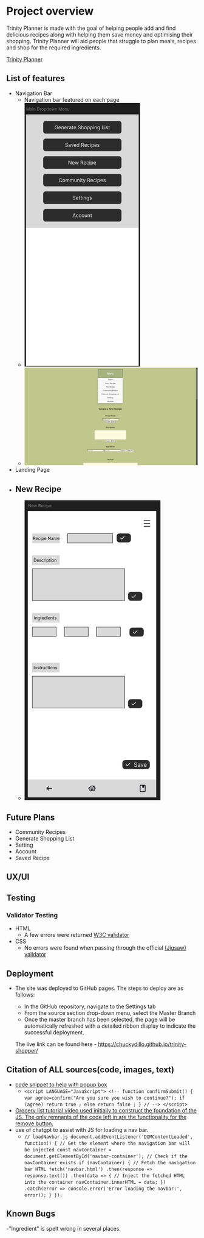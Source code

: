 # Project overview

Trinity Planner is made with the goal of helping people add and find delicious recipes along with helping them save money and optimising their shopping. Trinity Planner will aid people that struggle to plan meals, recipes and shop for the required ingredients.

[Trinity Planner](https://chuckydillo.github.io/trinity-shopper/)

## List of features

 - Navigation Bar
	 - Navigation bar featured on each page
	 - ![Wireframe of dropdown menu](assets/readmeimgs/dropdownmenu.png)
	 - ![Screenshot of dropdown menu](assets/readmeimgs/dropdown.png)
 - Landing Page
 - New Recipe
	- 
 	- ![Wireframe of recipe creation](assets/readmeimgs/newrecipe.png)

## Future Plans
 - Community Recipes
 - Generate Shopping List
 - Setting
 - Account
 - Saved Recipe

## UX/UI

## Testing

### Validator Testing 

- HTML
  - A few errors were returned [W3C validator](https://validator.w3.org/nu/?checkerrorpages=yes&doc=https%3A%2F%2Fchuckydillo.github.io%2Ftrinity-shopper%2F)
- CSS
  - No errors were found when passing through the official [(Jigsaw) validator](https://jigsaw.w3.org/css-validator/validator?uri=https%3A%2F%2Fchuckydillo.github.io%2Ftrinity-shopper%2F&profile=css3svg&usermedium=all&warning=1&vextwarning=&lang=en)

## Deployment

- The site was deployed to GitHub pages. The steps to deploy are as follows: 
  - In the GitHub repository, navigate to the Settings tab 
  - From the source section drop-down menu, select the Master Branch
  - Once the master branch has been selected, the page will be automatically refreshed with a detailed ribbon display to indicate the successful deployment.

  The live link can be found here - https://chuckydillo.github.io/trinity-shopper/ 


## Citation of ALL sources(code, images, text)

 -  [code snippet to help with popup box](https://www.foowebs.com/p14-How-to-confirm-before-submitting-a-form-with-popup-box)
	 - `<script LANGUAGE="JavaScript"> <!-- function confirmSubmit() { var agree=confirm("Are you sure you wish to continue?"); if (agree) return true ; else return false ; } // --> </script>`
 -   [Grocery list tutorial video used initially to construct the foundation of the JS. The only remnants of the code left in are the functionality for the remove button.](https://www.youtube.com/watch?v=a6Y0GMmMMOI)
 - use of chatgpt to assist with JS for loading a nav bar.
	 - `// loadNavbar.js document.addEventListener('DOMContentLoaded', function() { // Get the element where the navigation bar will be injected const navContainer = document.getElementById('navbar-container'); // Check if the navContainer exists if (navContainer) { // Fetch the navigation bar HTML fetch('navbar.html') .then(response => response.text()) .then(data => { // Inject the fetched HTML into the container navContainer.innerHTML = data; }) .catch(error => console.error('Error loading the navbar:', error)); } });`


## Known Bugs
-"Ingredient" is spelt wrong in several places.
